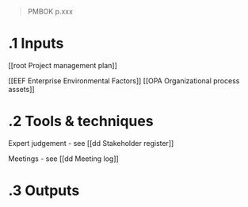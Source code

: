 > PMBOK p.xxx
# .1 Inputs

[[root Project management plan]]

[[EEF Enterprise Environmental Factors]]
[[OPA Organizational process assets]]

# .2 Tools & techniques
Expert judgement - see [[dd Stakeholder register]]

Meetings - see [[dd Meeting log]]

# .3 Outputs


